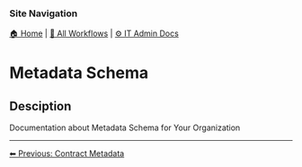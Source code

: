 <!-- description: Documentation about Metadata Schema for Your Organization. -->

### Site Navigation
[🏠 Home](../../../../README.md) | [📂 All Workflows](../../../../users/users.md) | [⚙ IT Admin Docs](../../../README.md)

# Metadata Schema

## Desciption

Documentation about Metadata Schema for Your Organization

---

[⬅ Previous: Contract Metadata](contract-metadata.md)